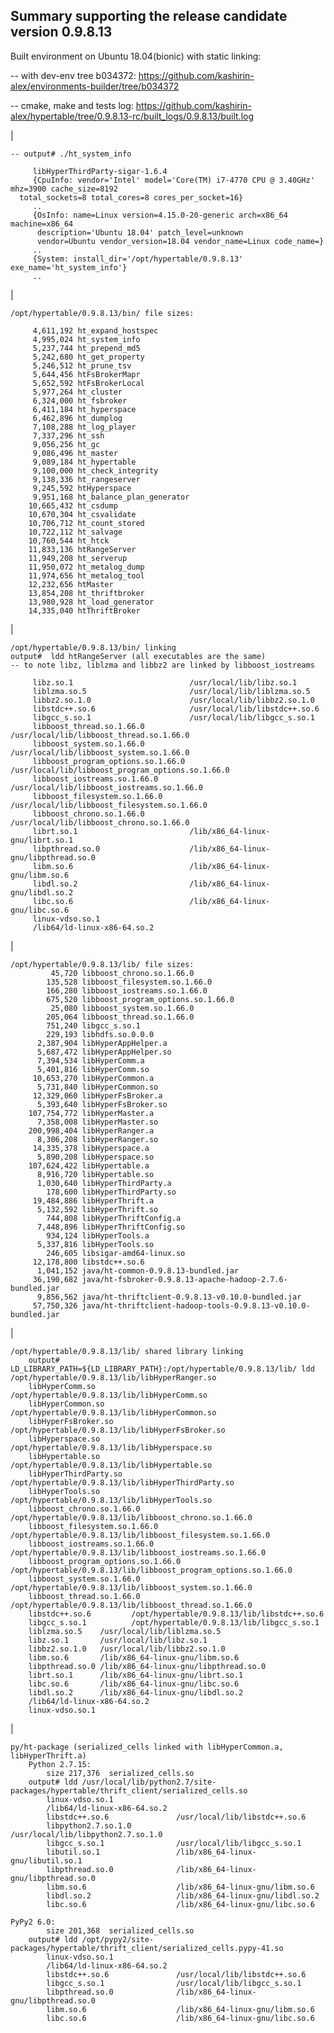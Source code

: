 Summary supporting the release candidate version 0.9.8.13
-
Built environment on Ubuntu 18.04(bionic) with static linking:

   -- with dev-env tree b034372: https://github.com/kashirin-alex/environments-builder/tree/b034372
   
   -- cmake, make and tests log: https://github.com/kashirin-alex/hypertable/tree/0.9.8.13-rc/built_logs/0.9.8.13/built.log
	
|

    -- output# ./ht_system_info

         libHyperThirdParty-sigar-1.6.4
         {CpuInfo: vendor='Intel' model='Core(TM) i7-4770 CPU @ 3.40GHz' mhz=3900 cache_size=8192 
	  total_sockets=8 total_cores=8 cores_per_socket=16}
         ..
         {OsInfo: name=Linux version=4.15.0-20-generic arch=x86_64 machine=x86_64
          description='Ubuntu 18.04' patch_level=unknown
          vendor=Ubuntu vendor_version=18.04 vendor_name=Linux code_name=}
         ..
         {System: install_dir='/opt/hypertable/0.9.8.13' exe_name='ht_system_info'}
         ..

|

    /opt/hypertable/0.9.8.13/bin/ file sizes:
 
         4,611,192 ht_expand_hostspec
         4,995,024 ht_system_info
         5,237,744 ht_prepend_md5
         5,242,680 ht_get_property
         5,246,512 ht_prune_tsv
         5,644,456 htFsBrokerMapr
         5,652,592 htFsBrokerLocal
         5,977,264 ht_cluster
         6,324,000 ht_fsbroker
         6,411,184 ht_hyperspace
         6,462,896 ht_dumplog
         7,108,288 ht_log_player
         7,337,296 ht_ssh
         9,056,256 ht_gc
         9,086,496 ht_master
         9,089,184 ht_hypertable
         9,100,000 ht_check_integrity
         9,138,336 ht_rangeserver
         9,245,592 htHyperspace
         9,951,168 ht_balance_plan_generator
        10,665,432 ht_csdump
        10,670,304 ht_csvalidate
        10,706,712 ht_count_stored
        10,722,112 ht_salvage
        10,760,544 ht_htck
        11,833,136 htRangeServer
        11,949,208 ht_serverup
        11,950,072 ht_metalog_dump
        11,974,656 ht_metalog_tool
        12,232,656 htMaster
        13,854,208 ht_thriftbroker
        13,980,928 ht_load_generator
        14,335,040 htThriftBroker

|

    /opt/hypertable/0.9.8.13/bin/ linking 
    output#  ldd htRangeServer (all executables are the same)
    -- to note libz, liblzma and libbz2 are linked by libboost_iostreams
	 
         libz.so.1                          /usr/local/lib/libz.so.1
         liblzma.so.5                       /usr/local/lib/liblzma.so.5
         libbz2.so.1.0                      /usr/local/lib/libbz2.so.1.0
         libstdc++.so.6                     /usr/local/lib/libstdc++.so.6
         libgcc_s.so.1                      /usr/local/lib/libgcc_s.so.1
         libboost_thread.so.1.66.0          /usr/local/lib/libboost_thread.so.1.66.0
         libboost_system.so.1.66.0          /usr/local/lib/libboost_system.so.1.66.0
         libboost_program_options.so.1.66.0 /usr/local/lib/libboost_program_options.so.1.66.0
         libboost_iostreams.so.1.66.0       /usr/local/lib/libboost_iostreams.so.1.66.0
         libboost_filesystem.so.1.66.0      /usr/local/lib/libboost_filesystem.so.1.66.0
         libboost_chrono.so.1.66.0          /usr/local/lib/libboost_chrono.so.1.66.0
         librt.so.1                         /lib/x86_64-linux-gnu/librt.so.1
         libpthread.so.0                    /lib/x86_64-linux-gnu/libpthread.so.0
         libm.so.6                          /lib/x86_64-linux-gnu/libm.so.6
         libdl.so.2                         /lib/x86_64-linux-gnu/libdl.so.2
         libc.so.6                          /lib/x86_64-linux-gnu/libc.so.6
         linux-vdso.so.1 
         /lib64/ld-linux-x86-64.so.2 

|

    /opt/hypertable/0.9.8.13/lib/ file sizes:
             45,720 libboost_chrono.so.1.66.0 
            135,528 libboost_filesystem.so.1.66.0 
            166,280 libboost_iostreams.so.1.66.0 
            675,520 libboost_program_options.so.1.66.0 
             25,080 libboost_system.so.1.66.0 
            205,064 libboost_thread.so.1.66.0 
            751,240 libgcc_s.so.1 
            229,193 libhdfs.so.0.0.0 
          2,387,904 libHyperAppHelper.a 
          5,687,472 libHyperAppHelper.so 
          7,394,534 libHyperComm.a 
          5,401,816 libHyperComm.so 
         10,653,270 libHyperCommon.a 
          5,731,840 libHyperCommon.so 
         12,329,060 libHyperFsBroker.a 
          5,393,640 libHyperFsBroker.so 
        107,754,772 libHyperMaster.a 
          7,358,008 libHyperMaster.so 
        200,998,404 libHyperRanger.a 
          8,306,208 libHyperRanger.so 
         14,335,378 libHyperspace.a 
          5,890,208 libHyperspace.so 
        107,624,422 libHypertable.a 
          8,916,720 libHypertable.so 
          1,030,640 libHyperThirdParty.a 
            178,600 libHyperThirdParty.so 
         19,484,886 libHyperThrift.a 
          5,132,592 libHyperThrift.so 
            744,808 libHyperThriftConfig.a 
          7,448,896 libHyperThriftConfig.so 
            934,124 libHyperTools.a 
          5,337,816 libHyperTools.so 
            246,605 libsigar-amd64-linux.so 
         12,178,800 libstdc++.so.6 
          1,041,152 java/ht-common-0.9.8.13-bundled.jar
         36,190,682 java/ht-fsbroker-0.9.8.13-apache-hadoop-2.7.6-bundled.jar
          9,856,562 java/ht-thriftclient-0.9.8.13-v0.10.0-bundled.jar
         57,750,326 java/ht-thriftclient-hadoop-tools-0.9.8.13-v0.10.0-bundled.jar

|

    /opt/hypertable/0.9.8.13/lib/ shared library linking
        output#  LD_LIBRARY_PATH=${LD_LIBRARY_PATH}:/opt/hypertable/0.9.8.13/lib/ ldd /opt/hypertable/0.9.8.13/lib/libHyperRanger.so
        libHyperComm.so        /opt/hypertable/0.9.8.13/lib/libHyperComm.so
        libHyperCommon.so      /opt/hypertable/0.9.8.13/lib/libHyperCommon.so
        libHyperFsBroker.so    /opt/hypertable/0.9.8.13/lib/libHyperFsBroker.so
        libHyperspace.so       /opt/hypertable/0.9.8.13/lib/libHyperspace.so
        libHypertable.so       /opt/hypertable/0.9.8.13/lib/libHypertable.so
        libHyperThirdParty.so  /opt/hypertable/0.9.8.13/lib/libHyperThirdParty.so
        libHyperTools.so       /opt/hypertable/0.9.8.13/lib/libHyperTools.so
        libboost_chrono.so.1.66.0          /opt/hypertable/0.9.8.13/lib/libboost_chrono.so.1.66.0
        libboost_filesystem.so.1.66.0      /opt/hypertable/0.9.8.13/lib/libboost_filesystem.so.1.66.0
        libboost_iostreams.so.1.66.0       /opt/hypertable/0.9.8.13/lib/libboost_iostreams.so.1.66.0
        libboost_program_options.so.1.66.0 /opt/hypertable/0.9.8.13/lib/libboost_program_options.so.1.66.0
        libboost_system.so.1.66.0          /opt/hypertable/0.9.8.13/lib/libboost_system.so.1.66.0
        libboost_thread.so.1.66.0          /opt/hypertable/0.9.8.13/lib/libboost_thread.so.1.66.0
        libstdc++.so.6         /opt/hypertable/0.9.8.13/lib/libstdc++.so.6
        libgcc_s.so.1          /opt/hypertable/0.9.8.13/lib/libgcc_s.so.1
        liblzma.so.5    /usr/local/lib/liblzma.so.5
        libz.so.1       /usr/local/lib/libz.so.1
        libbz2.so.1.0   /usr/local/lib/libbz2.so.1.0
        libm.so.6       /lib/x86_64-linux-gnu/libm.so.6
        libpthread.so.0 /lib/x86_64-linux-gnu/libpthread.so.0
        librt.so.1      /lib/x86_64-linux-gnu/librt.so.1
        libc.so.6       /lib/x86_64-linux-gnu/libc.so.6
        libdl.so.2      /lib/x86_64-linux-gnu/libdl.so.2
        /lib64/ld-linux-x86-64.so.2 
        linux-vdso.so.1 

|

    py/ht-package (serialized_cells linked with libHyperCommon.a, libHyperThrift.a)
        Python 2.7.15:
            size 217,376  serialized_cells.so
        output# ldd /usr/local/lib/python2.7/site-packages/hypertable/thrift_client/serialized_cells.so
            linux-vdso.so.1 
            /lib64/ld-linux-x86-64.so.2 
            libstdc++.so.6               /usr/local/lib/libstdc++.so.6
            libpython2.7.so.1.0          /usr/local/lib/libpython2.7.so.1.0
            libgcc_s.so.1                /usr/local/lib/libgcc_s.so.1
            libutil.so.1                 /lib/x86_64-linux-gnu/libutil.so.1
            libpthread.so.0              /lib/x86_64-linux-gnu/libpthread.so.0
            libm.so.6                    /lib/x86_64-linux-gnu/libm.so.6
            libdl.so.2                   /lib/x86_64-linux-gnu/libdl.so.2
            libc.so.6                    /lib/x86_64-linux-gnu/libc.so.6
	
	PyPy2 6.0:
            size 201,368  serialized_cells.so
        output# ldd /opt/pypy2/site-packages/hypertable/thrift_client/serialized_cells.pypy-41.so
            linux-vdso.so.1  
            /lib64/ld-linux-x86-64.so.2  
            libstdc++.so.6               /usr/local/lib/libstdc++.so.6 
            libgcc_s.so.1                /usr/local/lib/libgcc_s.so.1 
            libpthread.so.0              /lib/x86_64-linux-gnu/libpthread.so.0 
            libm.so.6                    /lib/x86_64-linux-gnu/libm.so.6 
            libc.so.6                    /lib/x86_64-linux-gnu/libc.so.6 

 
 
  
